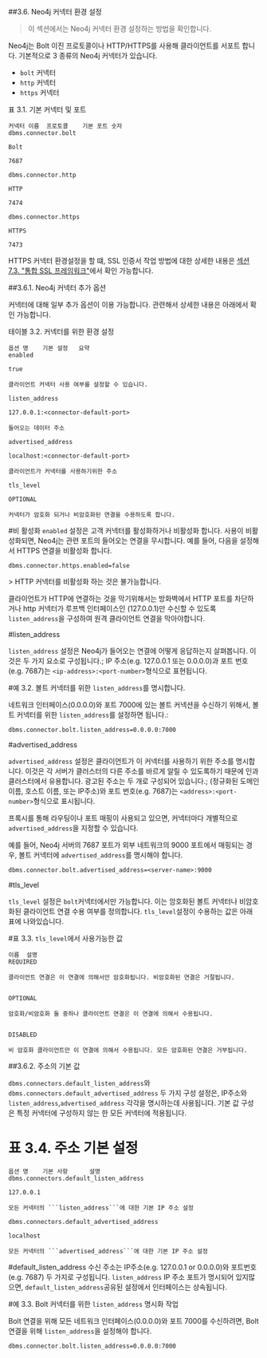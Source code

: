 ##3.6. Neo4j 커넥터 환경 설정 

> 이 섹션에서는 Neo4j 커넥터 환경 설정하는 방법을 확인합니다. 

Neo4j는 Bolt 이진 프로토콜이나 HTTP/HTTPS를 사용해 클라이언트를 서포트 합니다. 기본적으로 3 종류의 Neo4j 커넥터가 있습니다. 

+ ```bolt``` 커넥터
+ ```http``` 커넥터
+ ```https``` 커넥터


표 3.1. 기본 커넥터 및 포트

```
커넥터 이름 	프로토콜 	기본 포트 숫자
dbms.connector.bolt

Bolt

7687

dbms.connector.http

HTTP

7474

dbms.connector.https

HTTPS

7473
```


HTTPS 커넥터 환경설정을 할 떄, SSL 인증서 작업 방법에 대한 상세한 내용은 [섹션 7.3. "통합 SSL 프레임워크"]("https://neo4j.com/docs/operations-manual/current/security/ssl-framework/")에서 확인 가능합니다. 


##3.6.1. Neo4j 커넥터 추가 옵션 

커넥터에 대해 일부 추가 옵션이 이용 가능합니다. 관련해서 상세한 내용은 아래에서 확인 가능합니다. 


테이블 3.2. 커넥터를 위한 환경 설정

```
옵션 명 	기본 설정 	요약
enabled

true

클라이언트 커넥터 사용 여부를 설정할 수 있습니다. 

listen_address

127.0.0.1:<connector-default-port>

들어오는 데이터 주소

advertised_address

localhost:<connector-default-port>

클라이언트가 커넥터를 사용하기위한 주소

tls_level

OPTIONAL

커넥터가 암호화 되거나 비암호화된 연결을 수용하도록 합니다. 
```


#비 활성화 
```enabled``` 설정은 고객 커넥터를 활성화하거나 비활성화 합니다. 사용이 비활성화되면, Neo4j는 관련 포트의 들어오는 연결을 무시합니다. 예를 들어, 다음을 설정해서 HTTPS 연결을 비활성화 합니다.  

```dbms.connector.https.enabled=false```

<span class="glyphicon glyphicon-info-sign" aria-hidden="true"></span> > HTTP 커넥터를 비활성화 하는 것은 불가능합니다. 

클라이언트가 HTTP에 연결하는 것을 막기위해서는 방화벽에서 HTTP 포트를 차단하거나 http 커넥터가 루프백 인터페이스인 (127.0.0.1)만 수신할 수 있도록 ```listen_address```을 구성하여 원격 클라이언트 연결을 막아야합니다. 


#listen_address

```listen_address``` 설정은 Neo4j가 들어오는 연결에 어떻게 응답하는지 살펴봅니다. 이것은 두 가지 요소로 구성됩니다.; IP 주소(e.g. 127.0.0.1 또는 0.0.0.0)과 포트 번호(e.g. 7687)는 ```<ip-address>:<port-number>```형식으로 표현됩니다.

#예 3.2. 볼트 커넥터를 위한 ```listen_address```를 명시합니다. 

네트워크 인터페이스(0.0.0.0)와 포트 7000에 있는 볼트 커넥션을 수신하기 위해서, 볼트 커넥터를 위한 ```listen_address```를 설정하면 됩니다.:

```
dbms.connector.bolt.listen_address=0.0.0.0:7000
```

#advertised_address

```advertised_address``` 설정은 클라이언트가 이 커넥터를 사용하기 위한 주소를 명시합니다. 이것은 각 서버가 클러스터의 다른 주소를 바르게 알릴 수 있도록하기 때문에 인과 클러스터에서 유용합니다. 광고된 주소는 두 개로 구성되어 있습니다.; (정규화된 도메인 이름, 호스트 이름, 또는 IP주소)와 포트 번호(e.g. 7687)는 ```<address>:<port-number>```형식으로 표시됩니다.


프록시를 통해 라우팅이나 포트 매핑이 사용되고 있으면, 커넥터마다 개별적으로 ```advertised_address```을 지정할 수 있습니다. 


예를 들어, Neo4j 서버의 7687 포트가 외부 네트워크의 9000 포트에서 매핑되는 경우, 볼트 커넥터에 ```advertised_address```를 명시해야 합니다. 

```
dbms.connector.bolt.advertised_address=<server-name>:9000
```

#tls_level

```tls_level``` 설정은 ```bolt```커넥터에서만 가능합니다. 이는 암호화된 볼트 커넥터나 비암호화된 클라이언트 연결 수용 여부를 정의합니다. ```tls_level```설정이 수용하는 값은 아래 표에 나와있습니다.

#표 3.3. ```tls_level```에서 사용가능한 값

```
이름 	설명
REQUIRED

클라이언트 연결은 이 연결에 의해서만 암호화됩니다. 비암호화된 연결은 거절됩니다. 


OPTIONAL

암호화/비암호화 둘 중하나 클라이언트 연결은 이 연결에 의해서 수용됩니다. 


DISABLED

비 암호화 클라이언트만 이 연결에 의해서 수용됩니다. 모든 암호화된 연결은 거부됩니다.
```

##3.6.2. 주소의 기본 값

```dbms.connectors.default_listen_address```와 ```dbms.connectors.default_advertised_address``` 두 가지 구성 설정은, IP주소와 ```listen_address```,```advertised_address``` 각각을 명시하는데 사용됩니다. 기본 값 구성은 특정 커넥터에 구성하지 않는 한 모든 커넥터에 적용됩니다. 

# 표 3.4. 주소 기본 설정

```
옵션 명 	기본 사항      설명
dbms.connectors.default_listen_address

127.0.0.1

모든 커넥터의 ```listen_address```에 대한 기본 IP 주소 설정

dbms.connectors.default_advertised_address

localhost

모든 커넥터의 ```advertised_address```에 대한 기본 IP 주소 설정
```


#default_listen_address
수신 주소는  IP주소(e.g. 127.0.0.1 or 0.0.0.0)와 포트번호 (e.g. 7687) 두 가지로 구성됩니다. ```listen_address``` IP 주소 포트가 명시되어 있지많으면, ```default_listen_address```공유된 설정에서 인터페이스는 상속됩니다.

#예 3.3. Bolt 커넥터를 위한 ```listen_address``` 명시화 작업


Bolt 연결을 위해 모든 네트워크 인터페이스(0.0.0.0)와 포트 7000를 수신하려면, Bolt 연결을 위해 ```listen_address```을 설정해야 합니다. 

```dbms.connector.bolt.listen_address=0.0.0.0:7000```

